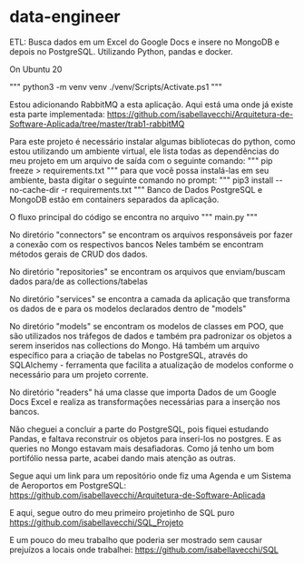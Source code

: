 # data-engineer
ETL: Busca dados em um Excel do Google Docs e insere no MongoDB e depois no PostgreSQL. Utilizando Python, pandas e docker.

On Ubuntu 20

"""
python3 -m venv venv
./venv/Scripts/Activate.ps1
"""

Estou adicionando RabbitMQ a esta aplicação.
Aqui está uma onde já existe esta parte implementada:
https://github.com/isabellavecchi/Arquitetura-de-Software-Aplicada/tree/master/trab1-rabbitMQ

Para este projeto é necessário instalar algumas bibliotecas do python,
como estou utilizando um ambiente virtual, ele lista todas as dependências
do meu projeto em um arquivo de saída com o seguinte comando:
"""
pip freeze > requirements.txt
"""
para que você possa instalá-las em seu ambiente, basta digitar o seguinte comando no prompt:
"""
pip3 install --no-cache-dir -r requirements.txt
"""
Banco de Dados PostgreSQL e MongoDB estão em containers separados da aplicação.

O fluxo principal do código se encontra no arquivo
"""
main.py
"""

No diretório "connectors" se encontram os arquivos responsáveis por fazer a conexão com os respectivos bancos
Neles também se encontram métodos gerais de CRUD dos dados.

No diretório "repositories" se encontram os arquivos que enviam/buscam dados para/de as collections/tabelas

No diretório "services" se encontra a camada da aplicação que transforma os dados de e para os modelos declarados
dentro de "models"

No diretório "models" se encontram os modelos de classes em POO, que são utilizados nos tráfegos de dados e também
pra padronizar os objetos a serem inseridos nas collections do Mongo.
Há também um arquivo específico para a criação de tabelas no PostgreSQL, através do SQLAlchemy - ferramenta que
facilita a atualização de modelos conforme o necessário para um projeto corrente.

No diretório "readers" há uma classe que importa Dados de um Google Docs Excel e realiza as transformações necessárias
para a inserção nos bancos.


Não cheguei a concluir a parte do PostgreSQL, pois fiquei estudando Pandas, e faltava reconstruir os objetos para
inseri-los no postgres. E as queries no Mongo estavam mais desafiadoras. Como já tenho um bom portifólio nessa
parte, acabei dando mais atenção as outras.

Segue aqui um link para um repositório onde fiz uma Agenda e um Sistema de Aeroportos em PostgreSQL:
https://github.com/isabellavecchi/Arquitetura-de-Software-Aplicada

E aqui, segue outro do meu primeiro projetinho de SQL puro
https://github.com/isabellavecchi/SQL_Projeto

E um pouco do meu trabalho que poderia ser mostrado sem causar prejuízos a locais onde trabalhei:
https://github.com/isabellavecchi/SQL
